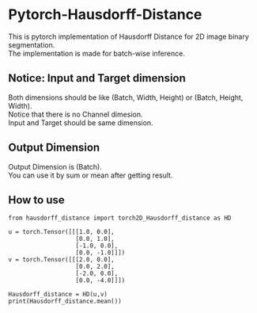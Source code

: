 # Pytorch-Hausdorff-Distance
This is pytorch implementation of Hausdorff Distance for 2D image binary segmentation. \
The implementation is made for batch-wise inference.

## Notice: Input and Target dimension
Both dimensions should be like (Batch, Width, Height) or (Batch, Height, Width). \
Notice that there is no Channel dimesion. \
Input and Target should be same dimension.

## Output Dimension
Output Dimension is (Batch). \
You can use it by sum or mean after getting result.

## How to use
```
from hausdorff_distance import torch2D_Hausdorff_distance as HD

u = torch.Tensor([[[1.0, 0.0],
                   [0.0, 1.0],
                   [-1.0, 0.0],
                   [0.0, -1.0]]])
v = torch.Tensor([[[2.0, 0.0],
                   [0.0, 2.0],
                   [-2.0, 0.0],
                   [0.0, -4.0]]])
                   
Hausdorff_distance = HD(u,v)
print(Hausdorff_distance.mean())
```
